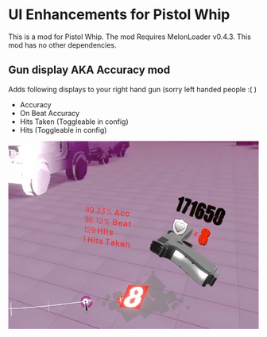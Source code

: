 # UI Enhancements for Pistol Whip
This is a mod for Pistol Whip. The mod Requires MelonLoader v0.4.3.
This mod has no other dependencies. 

## Gun display AKA Accuracy mod
Adds following displays to your right hand gun (sorry left handed people :( )
- Accuracy
- On Beat Accuracy
- Hits Taken (Toggleable in config)
- Hits (Toggleable in config)

![alt text](https://github.com/rennax/Enhancements/blob/master/Images/Gun%20Display.png?raw=true)

